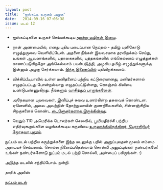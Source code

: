 ```yaml
---
layout: post
title:  "ஐஸ்கட்டி உருகும் அழகு"
date:   2014-09-16 07:06:38
issue: மடல் 12
---
```


- ஐஸ்கட்டிகளை உருகச் செய்யக்கூடிய [மூன்று வழிகள் இவை](http://imgur.com/a/lTkxs).

- நான் அண்மையில், எனது புதிய படைப்பான நெய்தல் - தமிழ் யுனிகோடு எழுத்துருவை வெளியிட்டேன். அதனை நீங்கள் இலவசமாக தரவிறக்கம் செய்து, உங்கள் ஆவணங்களில், பதாகைகளில், புத்தகங்களில் எங்கெல்லாம் எழுத்துக்கள் காணப்படுகிறதோ அங்கெல்லாம் பயன்படுத்தி, அழகிய தமிழ் எழுத்துக்களுக்கு இன்னும் அழகு சேர்க்கலாம். [இந்த இணைப்பில்](https://www.behance.net/gallery/19176405/Neythal-Tamil-Free-Font) பதிவிறக்கலாம். 

- விக்கிப்பீடியாவில் உள்ள மனிதனைப் பற்றிய கட்டுரையானது, மனிதர்களால் எழுதப்பட்டது போன்றல்லாது எழுதப்பட்டுள்ளது, கொஞ்சம் கிலியை உண்டுபண்ணுகிறது. நீங்களும் [வாசித்துப் பாருங்களேன்](http://en.wikipedia.org/wiki/Human). 

- அநேகமான பறவைகள், இனிப்புச் சுவை உணர்கின்ற தகவைக் கொண்டன. ஏனெனில், அவை அவற்றின் தோற்றுவாயின் குணநிலைகளில், சின்னஞ்சிறிய சிறகுகளைக் கொண்ட [டைனோசர்களாக இருக்கின்றது](http://theconversation.com/most-birds-cant-taste-sugar-heres-why-the-hummingbird-can-31486).

- வெறும் 110 அமெரிக்க டொலர்கள் செலவில், பூமியதிர்ச்சி பற்றிய எதிர்வுகூறல்களை வழங்கக்கூடிய கருவியை [உருவாக்கியிருக்கிறார், பேராசிரியர் ஜோசுவா புலூம்](http://www.berkeleyside.com/2014/09/09/uc-berkeley-prof-joshua-bloom-makes-earthquake-alert-kit-for-110/). 

நுட்பம் மடல் பற்றிய கருத்துக்களை இந்த மடலுக்கு பதில் அனுப்புவதன் மூலம் எம்மை அடையச் செய்யலாம். சொல்ல நினைப்பதெல்லாம் சொல்லி அனுப்புங்கள் நண்பர்களே! உங்கள் நண்பர்களோடு நுட்பம் மடல் பற்றி சொல்லி, அன்பைப் பகிருங்கள். :)

அடுத்த மடலில் சந்திப்போம். நன்றி.

தாரிக் அஸீஸ்

[நுட்பம் மடல்](http://nutpam.org)